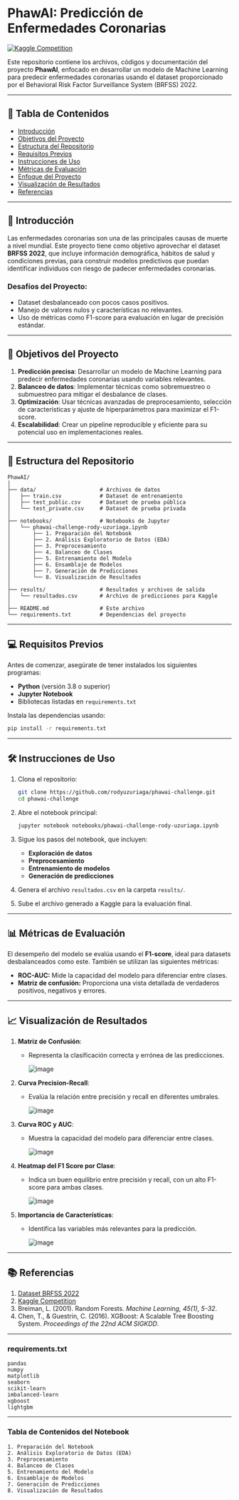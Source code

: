 # PhawAI: Predicción de Enfermedades Coronarias

[![Kaggle Competition](https://img.shields.io/badge/Kaggle-Competition-blue)](https://www.kaggle.com/competitions/prediccion-de-sufrir-enfermedades-coronarias)

Este repositorio contiene los archivos, códigos y documentación del proyecto **PhawAI**, enfocado en desarrollar un modelo de Machine Learning para predecir enfermedades coronarias usando el dataset proporcionado por el Behavioral Risk Factor Surveillance System (BRFSS) 2022. 

---

## 📜 Tabla de Contenidos
- [Introducción](#introducción)
- [Objetivos del Proyecto](#objetivos-del-proyecto)
- [Estructura del Repositorio](#estructura-del-repositorio)
- [Requisitos Previos](#requisitos-previos)
- [Instrucciones de Uso](#instrucciones-de-uso)
- [Métricas de Evaluación](#métricas-de-evaluación)
- [Enfoque del Proyecto](#enfoque-del-proyecto)
- [Visualización de Resultados](#visualización-de-resultados)
- [Referencias](#referencias)

---

## 📖 Introducción

Las enfermedades coronarias son una de las principales causas de muerte a nivel mundial. Este proyecto tiene como objetivo aprovechar el dataset **BRFSS 2022**, que incluye información demográfica, hábitos de salud y condiciones previas, para construir modelos predictivos que puedan identificar individuos con riesgo de padecer enfermedades coronarias. 

### Desafíos del Proyecto:
- Dataset desbalanceado con pocos casos positivos.
- Manejo de valores nulos y características no relevantes.
- Uso de métricas como F1-score para evaluación en lugar de precisión estándar.

---

## 🎯 Objetivos del Proyecto

1. **Predicción precisa**: Desarrollar un modelo de Machine Learning para predecir enfermedades coronarias usando variables relevantes.
2. **Balanceo de datos**: Implementar técnicas como sobremuestreo o submuestreo para mitigar el desbalance de clases.
3. **Optimización**: Usar técnicas avanzadas de preprocesamiento, selección de características y ajuste de hiperparámetros para maximizar el F1-score.
4. **Escalabilidad**: Crear un pipeline reproducible y eficiente para su potencial uso en implementaciones reales.

---

## 📂 Estructura del Repositorio

```plaintext
PhawAI/
│
├── data/                    # Archivos de datos
│   ├── train.csv            # Dataset de entrenamiento
│   ├── test_public.csv      # Dataset de prueba pública
│   └── test_private.csv     # Dataset de prueba privada
│
├── notebooks/               # Notebooks de Jupyter
│   └── phawai-challenge-rody-uzuriaga.ipynb
│       ├── 1. Preparación del Notebook
│       ├── 2. Análisis Exploratorio de Datos (EDA)
│       ├── 3. Preprocesamiento
│       ├── 4. Balanceo de Clases
│       ├── 5. Entrenamiento del Modelo
│       ├── 6. Ensamblaje de Modelos
│       ├── 7. Generación de Predicciones
│       └── 8. Visualización de Resultados
│
├── results/                 # Resultados y archivos de salida
│   └── resultados.csv       # Archivo de predicciones para Kaggle
│
├── README.md                # Este archivo
└── requirements.txt         # Dependencias del proyecto
```

---

## 💻 Requisitos Previos

Antes de comenzar, asegúrate de tener instalados los siguientes programas:
- **Python** (versión 3.8 o superior)
- **Jupyter Notebook**
- Bibliotecas listadas en `requirements.txt`

Instala las dependencias usando:
```bash
pip install -r requirements.txt
```

---

## 🛠 Instrucciones de Uso

1. Clona el repositorio:
   ```bash
   git clone https://github.com/rodyuzuriaga/phawai-challenge.git
   cd phawai-challenge
   ```

2. Abre el notebook principal:
   ```bash
   jupyter notebook notebooks/phawai-challenge-rody-uzuriaga.ipynb
   ```

3. Sigue los pasos del notebook, que incluyen:
   - **Exploración de datos**
   - **Preprocesamiento**
   - **Entrenamiento de modelos**
   - **Generación de predicciones**

4. Genera el archivo `resultados.csv` en la carpeta `results/`.

5. Sube el archivo generado a Kaggle para la evaluación final.

---

## 📊 Métricas de Evaluación

El desempeño del modelo se evalúa usando el **F1-score**, ideal para datasets desbalanceados como este. También se utilizan las siguientes métricas:
- **ROC-AUC:** Mide la capacidad del modelo para diferenciar entre clases.
- **Matriz de confusión:** Proporciona una vista detallada de verdaderos positivos, negativos y errores.

---

## 📈 Visualización de Resultados

1. **Matriz de Confusión**:
   - Representa la clasificación correcta y errónea de las predicciones.
     
     ![image](https://github.com/user-attachments/assets/28b05be6-dd71-41e1-a8f8-4f4bde88548d)

   
2. **Curva Precision-Recall**:
   - Evalúa la relación entre precisión y recall en diferentes umbrales.
  
     ![image](https://github.com/user-attachments/assets/437d7f44-f625-486d-9dce-7bf4ca7b7fe5)


3. **Curva ROC y AUC**:
   - Muestra la capacidad del modelo para diferenciar entre clases.
  
     ![image](https://github.com/user-attachments/assets/65a8ba5f-42a6-4379-b9a2-4ff78370ae8a)


4. **Heatmap del F1 Score por Clase**:
   - Indica un buen equilibrio entre precisión y recall, con un alto F1-score para ambas clases.
  
     ![image](https://github.com/user-attachments/assets/746897ec-2833-473c-918c-0b9d510db0eb)


4. **Importancia de Características**:
   - Identifica las variables más relevantes para la predicción.
  
     ![image](https://github.com/user-attachments/assets/7087b289-0488-45a7-9f92-21b9c4cf2393)
     

---

## 📚 Referencias

1. [Dataset BRFSS 2022](https://www.cdc.gov/brfss/annual_data/annual_2022.html)
2. [Kaggle Competition](https://www.kaggle.com/competitions/prediccion-de-sufrir-enfermedades-coronarias)
3. Breiman, L. (2001). Random Forests. *Machine Learning, 45(1), 5-32*.
4. Chen, T., & Guestrin, C. (2016). XGBoost: A Scalable Tree Boosting System. *Proceedings of the 22nd ACM SIGKDD*.

---

### **requirements.txt**
```
pandas
numpy
matplotlib
seaborn
scikit-learn
imbalanced-learn
xgboost
lightgbm
```
---

### Tabla de Contenidos del Notebook
```
1. Preparación del Notebook  
2. Análisis Exploratorio de Datos (EDA)  
3. Preprocesamiento  
4. Balanceo de Clases  
5. Entrenamiento del Modelo  
6. Ensamblaje de Modelos  
7. Generación de Predicciones  
8. Visualización de Resultados
```
